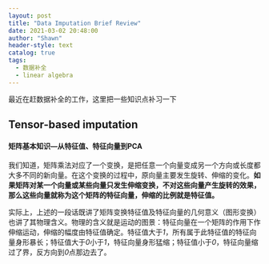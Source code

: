 ```yaml
---
layout: post
title: "Data Imputation Brief Review"
date: 2021-03-02 20:48:00
author: "Shawn"
header-style: text
catalog: true
tags:
  - 数据补全
  - linear algebra
---
```


最近在赶数据补全的工作，这里把一些知识点补习一下

## Tensor-based imputation

#### 矩阵基本知识—从特征值、特征向量到PCA

我们知道，矩阵乘法对应了一个变换，是把任意一个向量变成另一个方向或长度都大多不同的新向量。在这个变换的过程中，原向量主要发生旋转、伸缩的变化。**如果矩阵对某一个向量或某些向量只发生伸缩变换，不对这些向量产生旋转的效果，那么这些向量就称为这个矩阵的特征向量，伸缩的比例就是特征值。**

实际上，上述的一段话既讲了矩阵变换特征值及特征向量的几何意义（图形变换）也讲了其物理含义。物理的含义就是运动的图景：特征向量在一个矩阵的作用下作伸缩运动，伸缩的幅度由特征值确定。特征值大于*1*，所有属于此特征值的特征向量身形暴长；特征值大于*0*小于*1*，特征向量身形猛缩；特征值小于*0*，特征向量缩过了界，反方向到*0*点那边去了。

